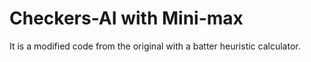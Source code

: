 # Checkers-AI with Mini-max

It is a modified code from the original with a batter heuristic calculator.
